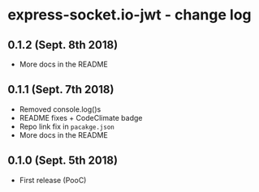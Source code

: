# express-socket.io-jwt - change log

## 0.1.2 (Sept. 8th 2018)

* More docs in the README

## 0.1.1 (Sept. 7th 2018)

* Removed console.log()s
* README fixes + CodeClimate badge
* Repo link fix in `pacakge.json`
* More docs in the README

## 0.1.0 (Sept. 5th 2018)

* First release (PooC)
